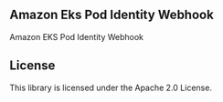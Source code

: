 ## Amazon Eks Pod Identity Webhook

Amazon EKS Pod Identity Webhook

## License

This library is licensed under the Apache 2.0 License. 
